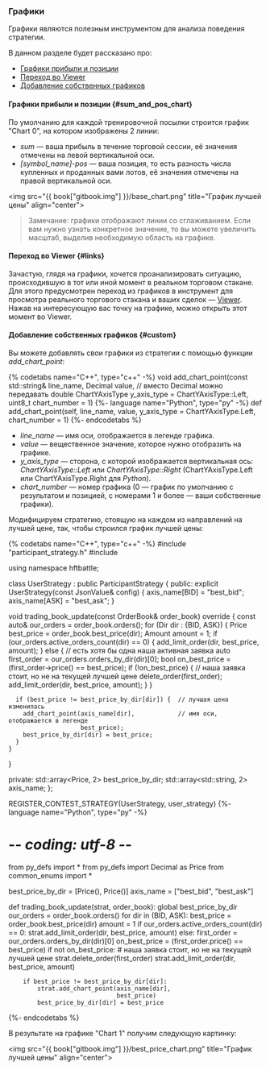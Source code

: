 ### Графики

Графики являются полезным инструментом для анализа поведения стратегии.

В данном разделе будет рассказано про:

- [Графики прибыли и позиции](#sum_and_pos_chart)
- [Переход во Viewer](#links)
- [Добавление собственных графиков](#custom)

#### Графики прибыли и позиции {#sum_and_pos_chart}

<!-- TODO(asalikhov): change Chart 0 to sth. else when changed in web system -->
По умолчанию для каждой тренировочной посылки строится график "Chart 0", на котором изображены 2 линии:

- *sum* — ваша прибыль в течение торговой сессии, её значения отмечены на левой вертикальной оси.
- *[symbol_name]-pos* — ваша позиция, то есть разность числа купленных и проданных вами лотов, её значения отмечены на правой вертикальной оси.

<img src="{{ book["gitbook.img"] }}/base_chart.png" title="График лучшей цены" align="center">

> Замечание: графики отображают линии со сглаживанием.
Если вам нужно узнать конкретное значение, то вы можете увеличить масштаб, выделив необходимую область на графике.

#### Переход во Viewer {#links}

Зачастую, глядя на графики, хочется проанализировать ситуацию, происходившую в тот или иной момент в реальном торговом стакане.
Для этого предусмотрен переход из графиков в инструмент для просмотра реального торгового стакана и ваших сделок — [Viewer](viewer.md).
Нажав на интересующую вас точку на графике, можно открыть этот момент во Viewer.

#### Добавление собственных графиков {#custom}

Вы можете добавлять свои графики из стратегии с помощью функции *add_chart_point*:

{% codetabs name="C++", type="c++" -%}
void add_chart_point(const std::string& line_name,
                     Decimal value,  // вместо Decimal можно передавать double
                     ChartYAxisType y_axis_type = ChartYAxisType::Left,
                     uint8_t chart_number = 1)
{%- language name="Python", type="py" -%}
def add_chart_point(self,
                    line_name,
                    value,
                    y_axis_type = ChartYAxisType.Left,
                    chart_number = 1)
{%- endcodetabs %}

- *line_name* — имя оси, отображается в легенде графика.
- *value* — вещественное значение, которое нужно отобразить на графике.
- *y_axis_type* — сторона, с которой изображается вертикальная ось: *ChartYAxisType::Left* или *ChartYAxisType::Right* (ChartYAxisType.Left или ChartYAxisType.Right для *Python*).
- *chart_number* — номер графика (0 — график по умолчанию с результатом и позицией, с номерами 1 и более — ваши собственные графики).

Модифицируем стратегию, стоящую на каждом из направлений на лучшей цене, так, чтобы строился график лучшей цены:

{% codetabs name="C++", type="c++" -%}
#include "participant_strategy.h"
#include <string>

using namespace hftbattle;

class UserStrategy : public ParticipantStrategy {
public:
  explicit UserStrategy(const JsonValue& config) {
    axis_name[BID] = "best_bid";
    axis_name[ASK] = "best_ask";
  }

  void trading_book_update(const OrderBook& order_book) override {
    const auto& our_orders = order_book.orders();
    for (Dir dir : {BID, ASK}) {
      Price best_price = order_book.best_price(dir);
      Amount amount = 1;
      if (our_orders.active_orders_count(dir) == 0) {
        add_limit_order(dir, best_price, amount);
      } else {  // есть хотя бы одна наша активная заявка
        auto first_order = our_orders.orders_by_dir(dir)[0];
        bool on_best_price = (first_order->price() == best_price);
        if (!on_best_price) {  // наша заявка стоит, но не на текущей лучшей цене
          delete_order(first_order);
          add_limit_order(dir, best_price, amount);
        }
      }

      if (best_price != best_price_by_dir[dir]) {  // лучшая цена изменилась
        add_chart_point(axis_name[dir],            // имя оси, отображается в легенде
                        best_price);
        best_price_by_dir[dir] = best_price;
      }
    }
  }

private:
  std::array<Price, 2> best_price_by_dir;
  std::array<std::string, 2> axis_name;
};

REGISTER_CONTEST_STRATEGY(UserStrategy, user_strategy)
{%- language name="Python", type="py" -%}
# -*- coding: utf-8 -*-

from py_defs import *
from py_defs import Decimal as Price
from common_enums import *

best_price_by_dir = [Price(), Price()]
axis_name = ["best_bid", "best_ask"]


def trading_book_update(strat, order_book):
    global best_price_by_dir
    our_orders = order_book.orders()
    for dir in (BID, ASK):
        best_price = order_book.best_price(dir)
        amount = 1
        if our_orders.active_orders_count(dir) == 0:
            strat.add_limit_order(dir, best_price, amount)
        else:
            first_order = our_orders.orders_by_dir(dir)[0]
            on_best_price = (first_order.price() == best_price)
            if not on_best_price:  # наша заявка стоит, но не на текущей лучшей цене
                strat.delete_order(first_order)
                strat.add_limit_order(dir, best_price, amount)

        if best_price != best_price_by_dir[dir]:
            strat.add_chart_point(axis_name[dir],
                                  best_price)
            best_price_by_dir[dir] = best_price
{%- endcodetabs %}

<!-- TODO(asalikhov): Rename Decimal to Price -->

В результате на графике "Chart 1" получим следующую картинку:

<img src="{{ book["gitbook.img"] }}/best_price_chart.png" title="График лучшей цены" align="center">
